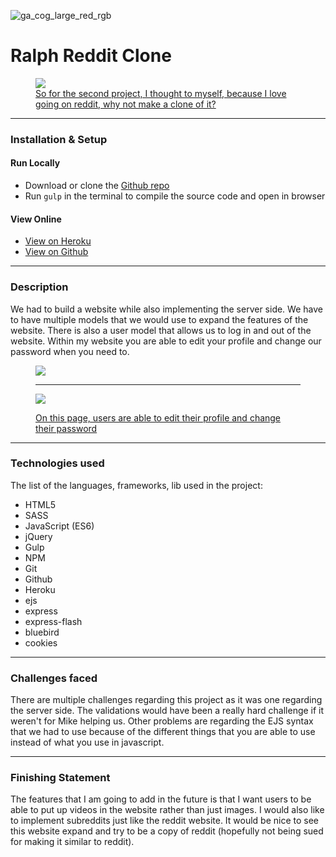 
![ga_cog_large_red_rgb](https://cloud.githubusercontent.com/assets/40461/8183776/469f976e-1432-11e5-8199-6ac91363302b.png)

# Ralph Reddit Clone

<figure>
	<a href="https://ralph-reddit-clone.herokuapp.com/"><img src="https://imgur.com/S5LACqR.jpg"></a>
	<figcaption>
    <a href="https://ralph-reddit-clone.herokuapp.com/" title="Ralph Reddit Clone, project[1]">
      So for the second project, I thought to myself, because I love going on reddit, why not make a clone of it?
    </a>
  </figcaption>
</figure>

---
### [](https://github.com/chrynx/wdi-project-2#setup)Installation & Setup

#### Run Locally

- Download or clone the [Github repo](https://github.com/chrynx/wdi-project-2)
- Run `gulp` in the terminal to compile the source code and open in browser

#### View Online

- [View on Heroku](https://ralph-reddit-clone.herokuapp.com/)
- [View on Github](https://github.com/chrynx/wdi-project-2)

---

### [](https://github.com/chrynx/wdi-project-2#description)Description

We had to build a website while also implementing the server side. We have to have multiple models that we would use to expand the features of the website. There is also a user model that allows us to log in and out of the website. Within my website you are able to edit your profile and change our password when you need to. 

<figure>
	<a href="https://ralph-reddit-clone.herokuapp.com/"><img src="https://imgur.com/0Z5u1bk.jpg"></a>
                                                                                     
---
                                                                                     
  <a href="https://ralph-reddit-clone.herokuapp.com/"><img src="https://imgur.com/O5usY7A.jpg"></a>
	<figcaption><a href="https://ralph-reddit-clone.herokuapp.com/" title="being able to edit your profile and change your password">On this page, users are able to edit their profile and change their password</a></figcaption>
</figure>

---

### [](https://github.com/chrynx/wdi-project-2#technologies-used)Technologies used

The list of the languages, frameworks, lib used in the project:

- HTML5
- SASS
- JavaScript (ES6)
- jQuery
- Gulp
- NPM
- Git
- Github
- Heroku
- ejs
- express
- express-flash
- bluebird
- cookies

---

### [](https://github.com/chrynx/wdi-project-2#challenges-faced)Challenges faced

There are multiple challenges regarding this project as it was one regarding the server side. The validations would have been a really hard challenge if it weren't for Mike helping us. Other problems are regarding the EJS syntax that we had to use because of the different things that you are able to use instead of what you use in javascript.

---

### [](https://github.com/chrynx/wdi-project-2#finishing-statement)Finishing Statement

The features that I am going to add in the future is that I want users to be able to put up videos in the website rather than just images. I would also like to implement subreddits just like the reddit website. It would be nice to see this website expand and try to be a copy of reddit (hopefully not being sued for making it similar to reddit).
